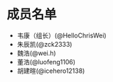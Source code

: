 # **成员名单**
- 韦康（组长）(@HelloChrisWei)
- 朱辰凯(@zck2333)
- 魏浩(@wei.h)
- 董浩(@luofeng1106)
- 胡建暄(@icehero12138)
